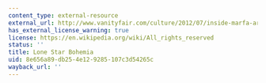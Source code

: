 ```yaml
---
content_type: external-resource
external_url: http://www.vanityfair.com/culture/2012/07/inside-marfa-artists-donald-judd
has_external_license_warning: true
license: https://en.wikipedia.org/wiki/All_rights_reserved
status: ''
title: Lone Star Bohemia
uid: 8e656a89-db25-4e12-9285-107c3d54265c
wayback_url: ''
---
```

